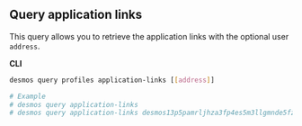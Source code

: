 ## Query application links
This query allows you to retrieve the application links with the optional user `address`.

**CLI**
```bash
desmos query profiles application-links [[address]]

# Example
# desmos query application-links
# desmos query application-links desmos13p5pamrljhza3fp4es5m3llgmnde5fzcpq6nud
```